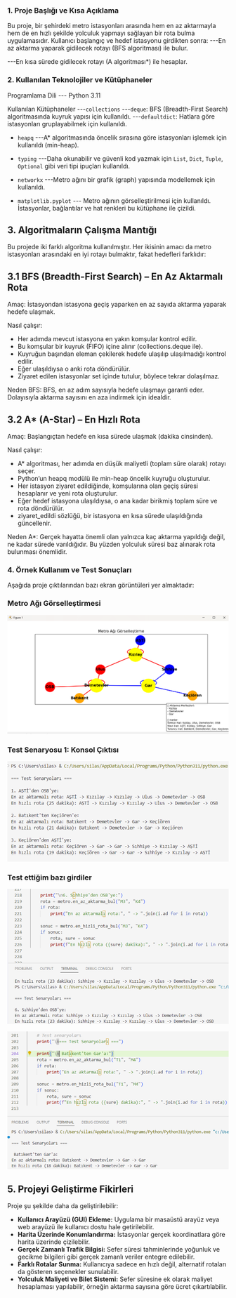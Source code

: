 ### 1. Proje Başlığı ve Kısa Açıklama

Bu proje, bir şehirdeki metro istasyonları arasında hem en az aktarmayla hem de en hızlı şekilde yolculuk yapmayı sağlayan bir rota bulma uygulamasıdır.
Kullanıcı başlangıç ve hedef istasyonu girdikten sonra:
---En az aktarma yaparak gidilecek rotayı (BFS algoritması) ile bulur.

---En kısa sürede gidilecek rotayı (A algoritması*) ile hesaplar.



### 2. Kullanılan Teknolojiler ve Kütüphaneler
Programlama Dili
--- Python 3.11

Kullanılan Kütüphaneler
---`collections`
---`deque`: BFS (Breadth-First Search) algoritmasında kuyruk yapısı için kullanıldı.
---`defaultdict`: Hatlara göre istasyonları gruplayabilmek için kullanıldı.

- `heapq`
---A* algoritmasında öncelik sırasına göre istasyonları işlemek için kullanıldı (min-heap).

- `typing`
---Daha okunabilir ve güvenli kod yazmak için `List`, `Dict`, `Tuple`, `Optional` gibi veri tipi ipuçları kullanıldı.

- `networkx`
---Metro ağını bir grafik (graph) yapısında modellemek için kullanıldı.

- `matplotlib.pyplot`
--- Metro ağının görselleştirilmesi için kullanıldı. İstasyonlar, bağlantılar ve hat renkleri bu kütüphane ile çizildi.



## 3. Algoritmaların Çalışma Mantığı

Bu projede iki farklı algoritma kullanılmıştır. Her ikisinin amacı da metro istasyonları arasındaki en iyi rotayı bulmaktır, fakat hedefleri farklıdır:

## 3.1 BFS (Breadth-First Search) – En Az Aktarmalı Rota

Amaç: İstasyondan istasyona geçiş yaparken en az sayıda aktarma yaparak hedefe ulaşmak.

Nasıl çalışır:
- Her adımda mevcut istasyona en yakın komşular kontrol edilir.
- Bu komşular bir kuyruk (FIFO) içine alınır (collections.deque ile).
- Kuyruğun başından eleman çekilerek hedefe ulaşılıp ulaşılmadığı kontrol edilir.
- Eğer ulaşıldıysa o anki rota döndürülür.
- Ziyaret edilen istasyonlar set içinde tutulur, böylece tekrar dolaşılmaz.

Neden BFS:
BFS, en az adım sayısıyla hedefe ulaşmayı garanti eder. Dolayısıyla aktarma sayısını en aza indirmek için idealdir.

## 3.2 A* (A-Star) – En Hızlı Rota

Amaç: Başlangıçtan hedefe en kısa sürede ulaşmak (dakika cinsinden).

Nasıl çalışır:
- A* algoritması, her adımda en düşük maliyetli (toplam süre olarak) rotayı seçer.
- Python’un heapq modülü ile min-heap öncelik kuyruğu oluşturulur.
- Her istasyon ziyaret edildiğinde, komşularına olan geçiş süresi hesaplanır ve yeni rota oluşturulur.
- Eğer hedef istasyona ulaşıldıysa, o ana kadar birikmiş toplam süre ve rota döndürülür.
- ziyaret_edildi sözlüğü, bir istasyona en kısa sürede ulaşıldığında güncellenir.


Neden A*:
Gerçek hayatta önemli olan yalnızca kaç aktarma yapıldığı değil, ne kadar sürede varıldığıdır. Bu yüzden yolculuk süresi baz alınarak rota bulunması önemlidir.


### 4. Örnek Kullanım ve Test Sonuçları

Aşağıda proje çıktılarından bazı ekran görüntüleri yer almaktadır:

### Metro Ağı Görselleştirmesi
![Metro Görselleştirme](image.png)

### Test Senaryosu 1: Konsol Çıktısı
![Test Sonucu 1](image-1.png)

### Test ettiğim bazı girdiler
![BFS Kodu](image-2.png)

![A Star Kodu](image-3.png)



## 5. Projeyi Geliştirme Fikirleri

Proje şu şekilde daha da geliştirilebilir:

-  **Kullanıcı Arayüzü (GUI) Ekleme:** Uygulama bir masaüstü arayüz veya web arayüzü ile kullanıcı dostu hale getirilebilir.
-  **Harita Üzerinde Konumlandırma:** İstasyonlar gerçek koordinatlara göre harita üzerinde çizilebilir.
-  **Gerçek Zamanlı Trafik Bilgisi:** Sefer süresi tahminlerinde yoğunluk ve gecikme bilgileri gibi gerçek zamanlı veriler entegre edilebilir.
-  **Farklı Rotalar Sunma:** Kullanıcıya sadece en hızlı değil, alternatif rotaları da gösteren seçenekler sunulabilir.
-  **Yolculuk Maliyeti ve Bilet Sistemi:** Sefer süresine ek olarak maliyet hesaplaması yapılabilir, örneğin aktarma sayısına göre ücret çıkartılabilir.

